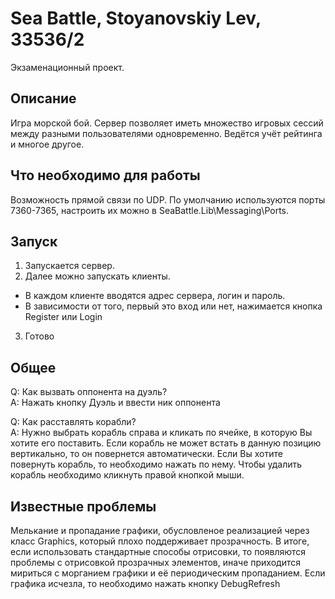 # Sea Battle, Stoyanovskiy Lev, 33536/2
Экзаменационный проект.

## Описание
Игра морской бой. 
Сервер позволяет иметь множество игровых сессий между разными пользователями одновременно. Ведётся учёт рейтинга и многое другое.

## Что необходимо для работы
Возможность прямой связи по UDP. По умолчанию используются порты 7360-7365, настроить их можно в SeaBattle.Lib\Messaging\Ports.

## Запуск
1. Запускается сервер.
2. Далее можно запускать клиенты.
* В каждом клиенте вводятся адрес сервера, логин и пароль. 
* В зависимости от того, первый это вход или нет, нажимается кнопка Register или Login
3. Готово

## Общее
Q: Как вызвать оппонента на дуэль?  
A: Нажать кнопку Дуэль и ввести ник оппонента

Q: Как расставлять корабли?  
A: Нужно выбрать корабль справа и кликать по ячейке, в которую Вы хотите его поставить. Если корабль не может встать в данную позицию вертикально, то он повернется автоматически. Если Вы хотите повернуть корабль, то необходимо нажать по нему. Чтобы удалить корабль необходимо кликнуть правой кнопкой мыши.

## Известные проблемы
Мелькание и пропадание графики, обусловленоe реализацией через класс Graphics, который плохо поддерживает прозрачность.
В итоге, если использовать стандартные способы отрисовки, то появляются проблемы с отрисовкой прозрачных элементов, иначе приходится мириться с морганием графики и её периодическим пропаданием.
Если графика исчезла, то необходимо нажать кнопку DebugRefresh
